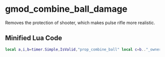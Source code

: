 # gmod_combine_ball_damage
Removes the protection of shooter, which makes pulse rifle more realistic.

## Minified Lua Code
```lua
local a,i,b=timer.Simple,IsValid,"prop_combine_ball" local c=b.."_owner_damage"hook.Add("OnEntityCreated",c,function(d)if d:GetClass()==b then local e=nil;a(0,function()if i(d)then e=d:GetOwner()d:SetOwner()end end)a(0.05,function()if i(d)and i(e)then e:SetVelocity(-d:GetVelocity())end end)end end)
```
